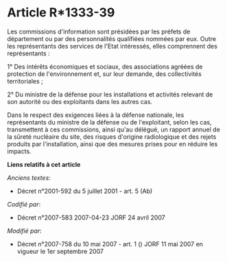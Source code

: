 # Article R*1333-39

Les commissions d'information sont présidées par les préfets de département ou par des personnalités qualifiées nommées par
eux. Outre les représentants des services de l'Etat intéressés, elles comprennent des représentants :

1° Des intérêts économiques et sociaux, des associations agréées de protection de l'environnement et, sur leur demande, des
collectivités territoriales ;

2° Du ministre de la défense pour les installations et activités relevant de son autorité ou des exploitants dans les autres
cas.

Dans le respect des exigences liées à la défense nationale, les représentants du ministre de la défense ou de l'exploitant,
selon les cas, transmettent à ces commissions, ainsi qu'au délégué, un rapport annuel de la sûreté nucléaire du site, des
risques d'origine radiologique et des rejets produits par l'installation, ainsi que des mesures prises pour en réduire les
impacts.

**Liens relatifs à cet article**

_Anciens textes_:

  - Décret n°2001-592 du 5 juillet 2001 - art. 5 (Ab)

_Codifié par_:

  - Décret n°2007-583 2007-04-23 JORF 24 avril 2007

_Modifié par_:

  - Décret n°2007-758 du 10 mai 2007 - art. 1 () JORF 11 mai 2007 en vigueur le 1er septembre 2007
